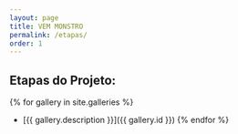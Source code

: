 ```yaml
---
layout: page
title: VEM MONSTRO
permalink: /etapas/
order: 1
---
```


<h2>Etapas do Projeto:</h2>


{% for gallery in site.galleries %}
- [{{ gallery.description }}]({{ gallery.id }})
{% endfor %}

